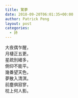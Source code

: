 ```yaml
---
title: 驚夢
date: 2018-09-20T06:01:35+00:00
author: Patrick Peng
layout: post
categories:
  - 詩
---
```

大夜偶乍醒，  
月棲正五更。  
星疏別緒多，  
側仰不能平。  
幾番望天色，  
夢散入清溟。  
前塵俱寂寥，  
枕上何人影。